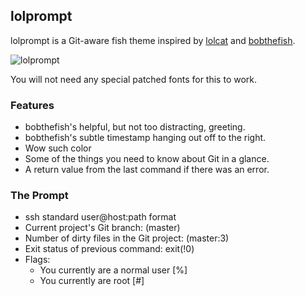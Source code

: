 ## lolprompt

lolprompt is a Git-aware fish theme inspired by [lolcat][lolcat] and [bobthefish][bobthefish].

![lolprompt][screenshot]

You will not need any special patched fonts for this to work.


### Features

 * bobthefish's helpful, but not too distracting, greeting.
 * bobthefish's subtle timestamp hanging out off to the right.
 * Wow such color
 * Some of the things you need to know about Git in a glance.
 * A return value from the last command if there was an error.


### The Prompt

 * ssh standard user@host:path format
 * Current project's Git branch: (master)
 * Number of dirty files in the Git project: (master:3)
 * Exit status of previous command: exit(!0)
 * Flags:
     * You currently are a normal user [%]
     * You currently are root [#]

[screenshot]: http://i.imgur.com/4szYYdt.png
[lolcat]:     https://pypi.python.org/pypi/lolcat/0.42.42
[bobthefish]: https://github.com/bpinto/oh-my-fish/tree/master/themes/bobthefish  
